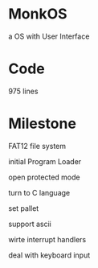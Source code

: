 MonkOS
======

a OS with User Interface

Code
======
975 lines

Milestone
======
FAT12 file system

initial Program Loader

open protected mode

turn to C language

set pallet

support ascii

wirte interrupt handlers

deal with keyboard input

